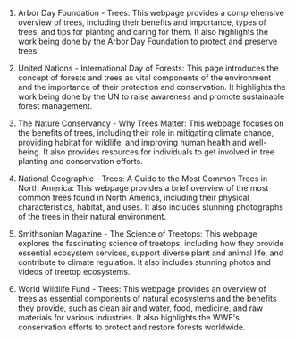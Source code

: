 

1. Arbor Day Foundation - Trees: This webpage provides a comprehensive overview of trees, including their benefits and importance, types of trees, and tips for planting and caring for them. It also highlights the work being done by the Arbor Day Foundation to protect and preserve trees.

2. United Nations - International Day of Forests: This page introduces the concept of forests and trees as vital components of the environment and the importance of their protection and conservation. It highlights the work being done by the UN to raise awareness and promote sustainable forest management.

3. The Nature Conservancy - Why Trees Matter: This webpage focuses on the benefits of trees, including their role in mitigating climate change, providing habitat for wildlife, and improving human health and well-being. It also provides resources for individuals to get involved in tree planting and conservation efforts.

4. National Geographic - Trees: A Guide to the Most Common Trees in North America: This webpage provides a brief overview of the most common trees found in North America, including their physical characteristics, habitat, and uses. It also includes stunning photographs of the trees in their natural environment.

5. Smithsonian Magazine - The Science of Treetops: This webpage explores the fascinating science of treetops, including how they provide essential ecosystem services, support diverse plant and animal life, and contribute to climate regulation. It also includes stunning photos and videos of treetop ecosystems. 

6. World Wildlife Fund - Trees: This webpage provides an overview of trees as essential components of natural ecosystems and the benefits they provide, such as clean air and water, food, medicine, and raw materials for various industries. It also highlights the WWF's conservation efforts to protect and restore forests worldwide.